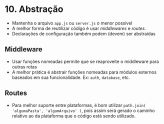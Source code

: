 # 10. Abstração

* Mantenha o arquivo `app.js` ou `server.js` o menor possível
* A melhor forma de reutilizar código é usar *middlewares* e *routes*.
* Declarações de configuração também podem (devem) ser abstraídas

## Middleware

* Usar funções nomeadas permite que se reaproveite o middleware para outras rotas
* A melhor prática é abstrair funções nomeadas para módulos externos baseados em sua funcionalidade. Ex: `auth`, `database`, etc.

## Routes

* Para melhor suporte entre plataformas, é bom utilizar `path.join( 'algumaPasta', 'algumArquivo' )`, pois assim será gerado o caminho relativo ao da plataforma que o código está sendo utilizado.